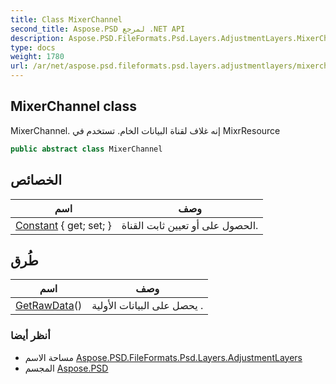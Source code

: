 ```yaml
---
title: Class MixerChannel
second_title: Aspose.PSD لمرجع .NET API
description: Aspose.PSD.FileFormats.Psd.Layers.AdjustmentLayers.MixerChannel فصل. MixerChannel. إنه غلاف لقناة البيانات الخام. تستخدم في MixrResource
type: docs
weight: 1780
url: /ar/net/aspose.psd.fileformats.psd.layers.adjustmentlayers/mixerchannel/
---
```

## MixerChannel class

MixerChannel. إنه غلاف لقناة البيانات الخام. تستخدم في MixrResource

```csharp
public abstract class MixerChannel
```

## الخصائص

| اسم | وصف |
| --- | --- |
| [Constant](../../aspose.psd.fileformats.psd.layers.adjustmentlayers/mixerchannel/constant/) { get; set; } | الحصول على أو تعيين ثابت القناة. |

## طُرق

| اسم | وصف |
| --- | --- |
| [GetRawData](../../aspose.psd.fileformats.psd.layers.adjustmentlayers/mixerchannel/getrawdata/)() | يحصل على البيانات الأولية . |

### أنظر أيضا

* مساحة الاسم [Aspose.PSD.FileFormats.Psd.Layers.AdjustmentLayers](../../aspose.psd.fileformats.psd.layers.adjustmentlayers/)
* المجسم [Aspose.PSD](../../)


